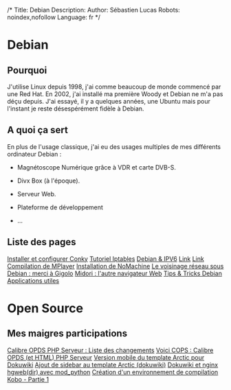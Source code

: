 /*
Title: Debian
Description: 
Author: Sébastien Lucas
Robots: noindex,nofollow
Language: fr
*/
# Debian

## Pourquoi
J'utilise Linux depuis 1998, j'ai comme beaucoup de monde commencé par une Red Hat. En 2002, j'ai installé ma première Woody et Debian ne m'a pas déçu depuis. J'ai essayé, il y a quelques années, une Ubuntu mais pour l'instant je reste désespérément fidèle à Debian.
## A quoi ça sert

En plus de l'usage classique, j'ai eu des usages multiples de mes différents ordinateur Debian :

*	Magnétoscope Numérique grâce à VDR et carte DVB-S.

*	Divx Box (à l'époque).

*	Serveur Web.

*	Plateforme de développement

*	...
## Liste des pages

[Installer et configurer Conky](/fr/debian/conky)
[Tutoriel Iptables](/fr/debian/iptables)
[Debian & IPV6](/fr/debian/ipv6)
[Link](/fr/debian/lenny-install)
[Link](/fr/debian/lenny-xorg)
[Compilation de MPlayer](/fr/debian/mplayer)
[Installation de NoMachine](/fr/debian/nomachine)
[Le voisinage réseau sous Debian : merci à Gigolo](/fr/debian/squeeze-gigolo)
[Midori : l'autre navigateur Web](/fr/debian/squeeze-midori)
[Tips & Tricks Debian](/fr/debian/tips)
[Applications utiles](/fr/debian/xfce-applications)

# Open Source

## Mes maigres participations
[Calibre OPDS PHP Serveur : Liste des changements](/fr/oss/calibre-opds-php-server-changelog)
[Voici COPS : Calibre OPDS (et HTML) PHP Serveur](/fr/oss/calibre-opds-php-server)
[Version mobile du template Arctic pour Dokuwiki](/fr/oss/dokuwiki-arctic-mobile)
[Ajout de sidebar au template Arctic (dokuwiki)](/fr/oss/dokuwiki-arctic-sidebar)
[Dokuwiki et nginx](/fr/oss/dokuwiki-nginx-config)
[hgweb(dir) avec mod_python](/fr/oss/hgweb-mod_python)
[Création d'un environnement de compilation Kobo - Partie 1](/fr/oss/kobo-build-environment-1)

